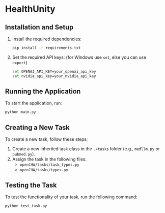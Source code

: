 # HealthUnity

## Installation and Setup

1. Install the required dependencies:
    ```bash
    pip install -r requirements.txt
    ```

2. Set the required API keys: (for Windows use `set`, else you can use `export`)
    ```bash
    set OPENAI_API_KEY=your_openai_api_key
    set nvidia_api_key=your_nvidia_api_key
    ```

## Running the Application

To start the application, run:
```bash
python main.py
```

## Creating a New Task

To create a new task, follow these steps:

1. Create a new inherited task class in the `./tasks` folder (e.g., `medllm.py` or `pubmed.py`).
2. Assign the task in the following files:
    - `openCHA/tasks/task_types.py`
    - `openCHA/tasks/types.py`

## Testing the Task

To test the functionality of your task, run the following command:
```bash
python test_task.py
```
